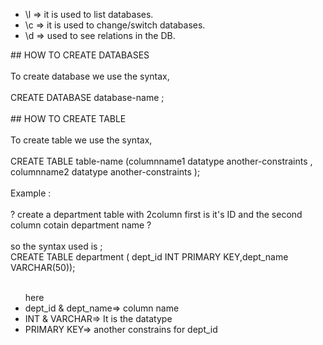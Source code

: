 <ul>
  <li> \l => it is used to list databases. </li>
  <li> \c => it is used to change/switch databases. </li>
  <li> \d => used to see relations in the DB.</li>
</ul> 
## HOW TO CREATE DATABASES
 <br><br>
 To create database  we use the syntax,
 <br><br>
 CREATE DATABASE database-name ;    
 <br><br>
## HOW TO CREATE TABLE
<br><br>
 To create table  we use the syntax,
 <br><br>
 CREATE TABLE table-name (columnname1 datatype another-constraints , columnname2 datatype another-constraints  );   
 <br><br>
 Example :<br><br>? create a department table with 2column first is it's ID and the second column cotain department name ?
 <br><br>
 so the syntax used is ;<br>
 CREATE TABLE department ( dept_id INT PRIMARY KEY,dept_name VARCHAR(50));
 <ul>
   <br>
   here 
  <li>  dept_id & dept_name=> column name</li>
  <li>  INT & VARCHAR=> It is the datatype </li>
  <li>  PRIMARY KEY=> another constrains for dept_id</li>
</ul> 
 


 
